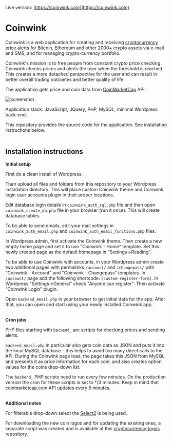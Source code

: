 Live version: [https://coinwink.com](https://coinwink.com)

# Coinwink

Coinwink is a web application for creating and receiving [cryptocurrency price alerts](https://coinwink.com/) for Bitcoin, Ethereum and other 2000+ crypto assets via e-mail and SMS, and for managing crypto-currency portfolio.

Coinwink's mission is to free people from constant crypto price checking. Coinwink checks prices and alerts the user when the threshold is reached. This creates a more detached perspective for the user and can result in better overall trading outcomes and better quality of life.

The application gets price and coin data from [CoinMarketCap](http://coinmarketcap.com/) API.

![screenshot](https://coinwink.com/img/screenshot.png)

Application stack: JavaScript, JQuery, PHP, MySQL, minimal Wordpress back-end.

This repository provides the source code for the application. See installation instructions below.
<br>
<br>
## Installation instructions

**Initial setup**

First do a clean install of Wordpress.

Then upload all files and folders from this repository to your Wordpress installation directory. This will place custom Coinwink theme and Coinwink login user accounts plugin in their proper locations.

Edit database login details in `coinwink_auth_sql.php` file and then open `coinwink_create_db.php` file in your browser (run it once). This will create database tables.

To be able to send emails, edit your mail settings in `coinwink_auth_email.php` and `coinwink_auth_email_functions.php` files.

In Wordpress admin, first activate the Coinwink theme. Then create a new empty home page and set it to use "Coinwink - Home" template. Set this newly created page as the default homepage in "Settings->Reading". 

To be able to use Coinwink with accounts, in your Wordpress admin create two additional pages with permalinks `/account/` and `/changepass/` with "Coinwink - Account" and "Coinwink - Changepass" templates. In `/account/` page add the following shortcode: `[custom-register-form]`. In Wordpress "Settings->General" check "Anyone can register". Then activate "Coinwink Login" plugin. 

Open `backend_email.php` in your browser to get initial data for the app. After that, you can open and start using your newly installed Coinwink app.
<br>
<br>

**Cron jobs**

PHP files starting with `backend_` are scripts for checking prices and sending alerts.

`backend_email.php` in particular also gets coin data as JSON and puts it into the local MySQL database - this helps to avoid too many direct calls to the API. During the Coinwink page load, the page takes this JSON from MySQL and presents it as price information for each coin, and also creates option values for the coins drop-down list.

The `backend_` PHP scripts need to run every few minutes. On the production version the cron for these scripts is set to */3 minutes. Keep in mind that coinmarketcap.com API updates every 5 minutes.
<br>
<br>

**Additional notes**

For filterable drop-down select the [Select2](https://select2.github.io/) is being used.

For downloading the new coin logos and for updating the existing ones, a separate script was created and is available at this [cryptocurrency-logos](https://github.com/dziungles/cryptocurrency-logos) repository.

